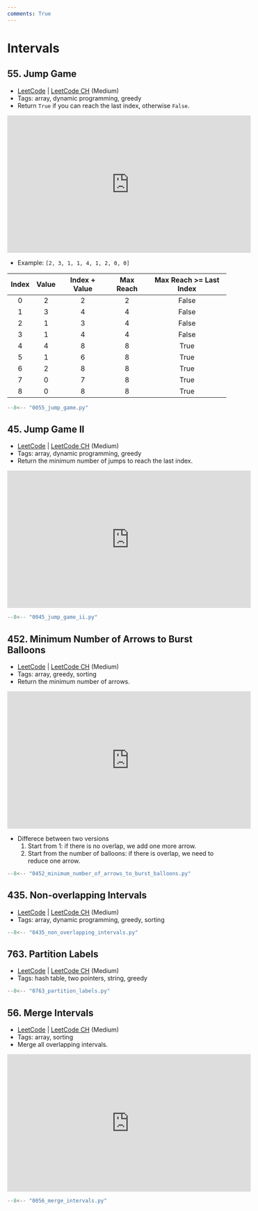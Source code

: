 ```yaml
---
comments: True
---
```


# Intervals

## 55. Jump Game

-   [LeetCode](https://leetcode.com/problems/jump-game/) | [LeetCode CH](https://leetcode.cn/problems/jump-game/) (Medium)
-   Tags: array, dynamic programming, greedy
-   Return `True` if you can reach the last index, otherwise `False`.

<iframe width="560" height="315" src="https://www.youtube.com/embed/Yan0cv2cLy8?si=musT5NViPicljg7x" title="YouTube video player" frameborder="0" allow="accelerometer; autoplay; clipboard-write; encrypted-media; gyroscope; picture-in-picture; web-share" referrerpolicy="strict-origin-when-cross-origin" allowfullscreen></iframe>

-   Example: `[2, 3, 1, 1, 4, 1, 2, 0, 0]`

| Index | Value | Index + Value | Max Reach | Max Reach >= Last Index |
| :---: | :---: | :-----------: | :-------: | :---------------------: |
|   0   |   2   |       2       |     2     |          False          |
|   1   |   3   |       4       |     4     |          False          |
|   2   |   1   |       3       |     4     |          False          |
|   3   |   1   |       4       |     4     |          False          |
|   4   |   4   |       8       |     8     |          True           |
|   5   |   1   |       6       |     8     |          True           |
|   6   |   2   |       8       |     8     |          True           |
|   7   |   0   |       7       |     8     |          True           |
|   8   |   0   |       8       |     8     |          True           |

```python title="55. Jump Game"
--8<-- "0055_jump_game.py"
```

## 45. Jump Game II

-   [LeetCode](https://leetcode.com/problems/jump-game-ii/) | [LeetCode CH](https://leetcode.cn/problems/jump-game-ii/) (Medium)
-   Tags: array, dynamic programming, greedy
-   Return the minimum number of jumps to reach the last index.

<iframe width="560" height="315" src="https://www.youtube.com/embed/dJ7sWiOoK7g?si=3kc-pp4rs3Dk7Jqk" title="YouTube video player" frameborder="0" allow="accelerometer; autoplay; clipboard-write; encrypted-media; gyroscope; picture-in-picture; web-share" referrerpolicy="strict-origin-when-cross-origin" allowfullscreen></iframe>

```python title="45. Jump Game II"
--8<-- "0045_jump_game_ii.py"
```

## 452. Minimum Number of Arrows to Burst Balloons

-   [LeetCode](https://leetcode.com/problems/minimum-number-of-arrows-to-burst-balloons/) | [LeetCode CH](https://leetcode.cn/problems/minimum-number-of-arrows-to-burst-balloons/) (Medium)
-   Tags: array, greedy, sorting
-   Return the minimum number of arrows.

<iframe width="560" height="315" src="https://www.youtube.com/embed/lPmkKnvNPrw?si=P0rkcvTOxRGoFpkG" title="YouTube video player" frameborder="0" allow="accelerometer; autoplay; clipboard-write; encrypted-media; gyroscope; picture-in-picture; web-share" referrerpolicy="strict-origin-when-cross-origin" allowfullscreen></iframe>

-   Differece between two versions
    1. Start from 1: if there is no overlap, we add one more arrow.
    2. Start from the number of balloons: if there is overlap, we need to reduce one arrow.

```python title="452. Minimum Number of Arrows to Burst Balloons"
--8<-- "0452_minimum_number_of_arrows_to_burst_balloons.py"
```

## 435. Non-overlapping Intervals

-   [LeetCode](https://leetcode.com/problems/non-overlapping-intervals/) | [LeetCode CH](https://leetcode.cn/problems/non-overlapping-intervals/) (Medium)
-   Tags: array, dynamic programming, greedy, sorting

```python title="435. Non-overlapping Intervals"
--8<-- "0435_non_overlapping_intervals.py"
```

## 763. Partition Labels

-   [LeetCode](https://leetcode.com/problems/partition-labels/) | [LeetCode CH](https://leetcode.cn/problems/partition-labels/) (Medium)
-   Tags: hash table, two pointers, string, greedy

```python title="763. Partition Labels"
--8<-- "0763_partition_labels.py"
```

## 56. Merge Intervals

-   [LeetCode](https://leetcode.com/problems/merge-intervals/) | [LeetCode CH](https://leetcode.cn/problems/merge-intervals/) (Medium)
-   Tags: array, sorting
-   Merge all overlapping intervals.

<iframe width="560" height="315" src="https://www.youtube.com/embed/44H3cEC2fFM?si=J-Jr_Fg2eDse3-de" title="YouTube video player" frameborder="0" allow="accelerometer; autoplay; clipboard-write; encrypted-media; gyroscope; picture-in-picture; web-share" referrerpolicy="strict-origin-when-cross-origin" allowfullscreen></iframe>

```python title="56. Merge Intervals"
--8<-- "0056_merge_intervals.py"
```

